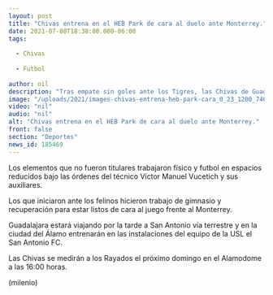 ```yaml
---
layout: post
title: "Chivas entrena en el HEB Park de cara al duelo ante Monterrey."
date: 2021-07-08T18:38:00.000-06:00
tags:
  
  - Chivas
  
  - Futbol
  
author: nil
description: "Tras empate sin goles ante los Tigres, las Chivas de Guadalajara entrenaron este jueves en la cancha del HEB Park, en Edinburg, Texas. "
image: "/uploads/2021/images-chivas-entrena-heb-park-cara_0_23_1200_746.jpg"
video: "nil"
audio: "nil"
alt: "Chivas entrena en el HEB Park de cara al duelo ante Monterrey."
front: false
section: "Deportes"
news_id: 185469
---
```


Los elementos que no fueron titulares trabajaron físico y futbol en espacios reducidos bajo las órdenes del técnico Víctor Manuel Vucetich y sus auxiliares. 

Los que iniciaron ante los felinos hicieron trabajo de gimnasio y recuperación para estar listos de cara al juego frente al Monterrey. 

Guadalajara estará viajando por la tarde a San Antonio vía terrestre y en la ciudad del Álamo entrenarán en las instalaciones del equipo de la USL el San Antonio FC. 

Las Chivas se medirán a los Rayados el próximo domingo en el Alamodome a las 16:00 horas. 

(milenio)